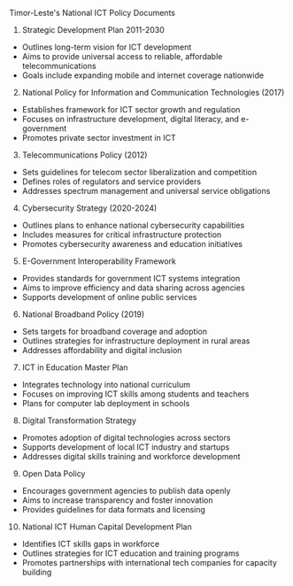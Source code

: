 Timor-Leste's National ICT Policy Documents

1. Strategic Development Plan 2011-2030
- Outlines long-term vision for ICT development
- Aims to provide universal access to reliable, affordable telecommunications
- Goals include expanding mobile and internet coverage nationwide

2. National Policy for Information and Communication Technologies (2017)
- Establishes framework for ICT sector growth and regulation
- Focuses on infrastructure development, digital literacy, and e-government
- Promotes private sector investment in ICT

3. Telecommunications Policy (2012)
- Sets guidelines for telecom sector liberalization and competition
- Defines roles of regulators and service providers
- Addresses spectrum management and universal service obligations

4. Cybersecurity Strategy (2020-2024)
- Outlines plans to enhance national cybersecurity capabilities
- Includes measures for critical infrastructure protection
- Promotes cybersecurity awareness and education initiatives

5. E-Government Interoperability Framework
- Provides standards for government ICT systems integration
- Aims to improve efficiency and data sharing across agencies
- Supports development of online public services

6. National Broadband Policy (2019)
- Sets targets for broadband coverage and adoption
- Outlines strategies for infrastructure deployment in rural areas
- Addresses affordability and digital inclusion

7. ICT in Education Master Plan
- Integrates technology into national curriculum
- Focuses on improving ICT skills among students and teachers
- Plans for computer lab deployment in schools

8. Digital Transformation Strategy
- Promotes adoption of digital technologies across sectors
- Supports development of local ICT industry and startups
- Addresses digital skills training and workforce development

9. Open Data Policy
- Encourages government agencies to publish data openly
- Aims to increase transparency and foster innovation
- Provides guidelines for data formats and licensing

10. National ICT Human Capital Development Plan
- Identifies ICT skills gaps in workforce
- Outlines strategies for ICT education and training programs
- Promotes partnerships with international tech companies for capacity building